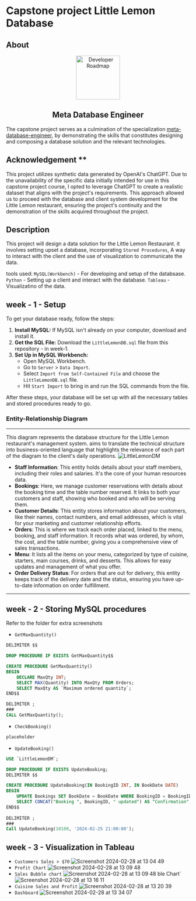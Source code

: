 # Capstone project Little Lemon Database

## About
<p align="center">
  <a href="https://github.com/marcoshsq/PythonPredictiveAnalytics">
    <img src="https://1000logos.net/wp-content/uploads/2021/10/logo-Meta.png" alt="Developer Roadmap" width="120" height="">
  </a>
</p>
  <h2 align="center">Meta Database Engineer</h2>
</div>

The capstone project serves as a culmination of the specialization [meta-database-engineer](https://www.coursera.org/professional-certificates/meta-database-engineer#courses), by demonstrating the skills that constitutes designing and composing a database solution and the relevant technologies.

## Acknowledgement ** 
This project utilizes synthetic data generated by OpenAI's ChatGPT. Due to the unavailability of the specific data initially intended for use in this capstone project course, I opted to leverage ChatGPT to create a realistic dataset that aligns with the project's requirements. This approach allowed us to proceed with the database and client system development for the Little Lemon restaurant, ensuring the project's continuity and the demonstration of the skills acquired throughout the project.

## Description 
This  project will design a data solution for the Little Lemon Restaurant. it involves setting upset a database, incorporating `Stored Procedures`, A way to interact with the client and the use of visualization to communicate the data.

tools used:
`MySQL(Workbench)` - For developing and setup of the databsase.
`Python` - Setting up a client and interact with the database.
`Tableau` - Visualizatino of the data.

## week - 1 - Setup
To get your database ready, follow the steps:

1. **Install MySQL:** If MySQL isn't already on your computer, download and install it.
2. **Get the SQL File:** Download the `LittleLemonDB.sql` file from this repository - in week-1.
3. **Set Up in MySQL Workbench:**
   - Open MySQL Workbench.
   - Go to `Server` > `Data Import`.
   - Select `Import from Self-Contained File` and choose the `LittleLemonDB.sql` file.
   - Hit `Start Import` to bring in and run the SQL commands from the file.


After these steps, your database will be set up with all the necessary tables and stored procedures ready to go.

### Entity-Relationship Diagram
---
This diagram represents the database structure for the Little Lemon restaurant's management system.  aims to translate the technical structure into business-oriented language that highlights the relevance of each part of the diagram to the client's daily operations.
![LittleLemonDM](https://github.com/DeevidHa/metadb-capstone-project/assets/57150923/1097525a-1e3d-4aa1-8148-a82d26618cae)

- **Staff Information**: This entity holds details about your staff members, including their roles and salaries. It's the core of your human resources data.
- **Bookings**: Here, we manage customer reservations with details about the booking time and the table number reserved. It links to both your customers and staff, showing who booked and who will be serving them.
- **Customer Details**: This entity stores information about your customers, like their names, contact numbers, and email addresses, which is vital for your marketing and customer relationship efforts.
- **Orders**: This is where we track each order placed, linked to the menu, booking, and staff information. It records what was ordered, by whom, the cost, and the table number, giving you a comprehensive view of sales transactions.
- **Menu**: It lists all the items on your menu, categorized by type of cuisine, starters, main courses, drinks, and desserts. This allows for easy updates and management of what you offer.
- **Order Delivery Status**: For orders that are out for delivery, this entity keeps track of the delivery date and the status, ensuring you have up-to-date information on order fulfillment.
---

## week - 2 - Storing MySQL procedures
Refer to the folder for extra screenshots
- `GetMaxQuantity()`
```sql
DELIMITER $$

DROP PROCEDURE IF EXISTS GetMaxQuantity$$

CREATE PROCEDURE GetMaxQuantity()
BEGIN
    DECLARE MaxQty INT;    
    SELECT MAX(Quantity) INTO MaxQty FROM Orders;
    SELECT MaxQty AS `Maximum ordered quantity`;
END$$

DELIMITER ;
###
CALL GetMaxQuantity();
```
- `CheckBooking()`
```sql
placeholder
```
- `UpdateBooking()`
```sql
USE `LittleLemonDM`;

DROP PROCEDURE IF EXISTS UpdateBooking;
DELIMITER $$

CREATE PROCEDURE UpdateBooking(IN BookingID INT, IN BookDate DATE) 
BEGIN
	UPDATE Bookings SET BookDate = BookDate WHERE BookingID = BookingID; 
	SELECT CONCAT("Booking ", BookingID, " updated") AS "Confirmation"; 
END$$
 
DELIMITER ; 
###
Call UpdateBooking(10100, '2024-02-25 21:00:00');
```



## week - 3 - Visualization in Tableau

- `Customers Sales > $70`
![Screenshot 2024-02-28 at 13 04 49](https://github.com/DeevidHa/metadb-capstone-project/assets/57150923/94151449-d46f-4cbd-a472-a9f32c051ef6)
- `Profit Chart`
![Screenshot 2024-02-28 at 13 09 48](https://github.com/DeevidHa/metadb-capstone-project/assets/57150923/2e0a0f39-75ec-4934-8340-0541275d8f24)
- `Sales Bubble chart`
![Screenshot 2024-02-28 at 13 09 48](https://github.com/DeevidHa/metadb-capstone-project/assets/57150923/e9b22c3d-eb43-49c1-85d6-c8ab6a6b181b)
ble Chart` 
![Screenshot 2024-02-28 at 13 16 11](https://github.com/DeevidHa/metadb-capstone-project/assets/57150923/f4fddd46-0f6b-49af-85d5-147b7a2ce427)
- `Cuisine Sales and Profit`
![Screenshot 2024-02-28 at 13 20 39](https://github.com/DeevidHa/metadb-capstone-project/assets/57150923/76dde2fd-4dd2-49c1-819e-752b11ccf4a5)
- `Dashboard`
![Screenshot 2024-02-28 at 13 34 07](https://github.com/DeevidHa/metadb-capstone-project/assets/57150923/eacb8633-58eb-4823-844f-bea7ec4481ea)



